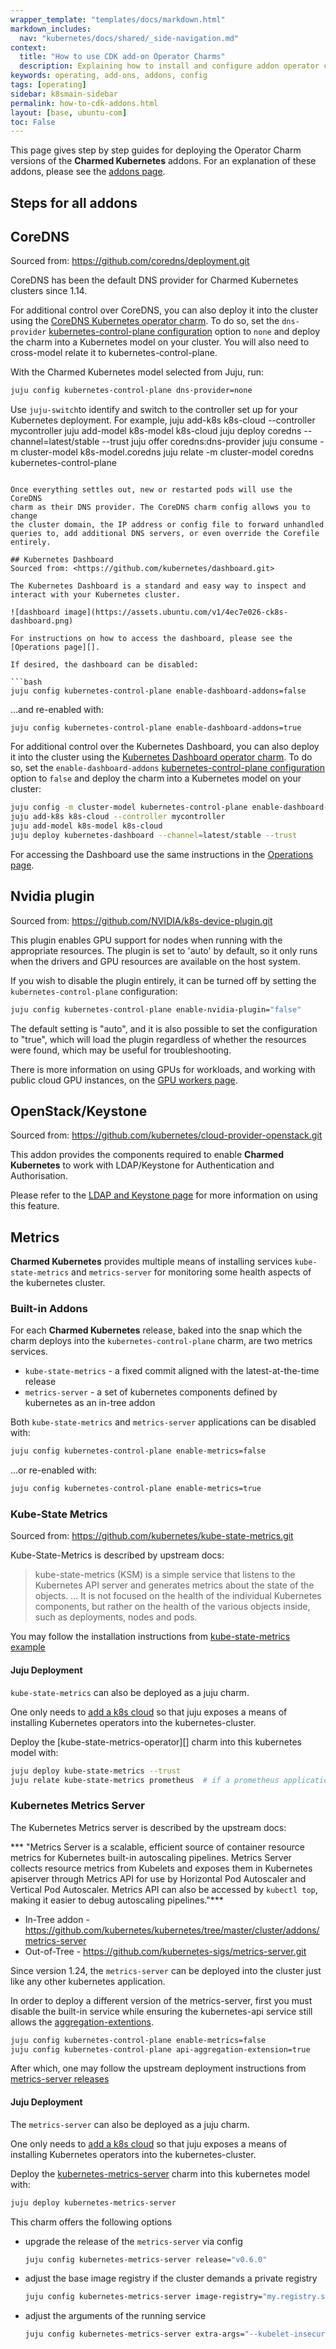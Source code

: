 ```yaml
---
wrapper_template: "templates/docs/markdown.html"
markdown_includes:
  nav: "kubernetes/docs/shared/_side-navigation.md"
context:
  title: "How to use CDK add-on Operator Charms"
  description: Explaining how to install and configure addon operator charms with Charmed Kubernetes.
keywords: operating, add-ons, addons, config
tags: [operating]
sidebar: k8smain-sidebar
permalink: how-to-cdk-addons.html
layout: [base, ubuntu-com]
toc: False
---
```


This page gives step by step guides for deploying the Operator Charm
versions of the **Charmed Kubernetes** addons. For an explanation
of these addons, please see the [addons page][].

##  Steps for all addons


## CoreDNS
Sourced from: <https://github.com/coredns/deployment.git>

CoreDNS has been the default DNS provider for Charmed Kubernetes clusters
since 1.14.

For additional control over CoreDNS, you can also deploy it into the cluster
using the [CoreDNS Kubernetes operator charm][coredns-charm]. To do so, set
the `dns-provider` [kubernetes-control-plane configuration][] option to `none` and
deploy the charm into a Kubernetes model on your cluster. You will also need
to cross-model relate it to kubernetes-control-plane.

With the Charmed Kubernetes model selected from Juju, run:

```bash
juju config kubernetes-control-plane dns-provider=none
```

Use `juju-switch`to identify and switch to the controller set up for your
Kubernetes deployment. For example, 
juju add-k8s k8s-cloud --controller mycontroller
juju add-model k8s-model k8s-cloud
juju deploy coredns --channel=latest/stable --trust
juju offer coredns:dns-provider
juju consume -m cluster-model k8s-model.coredns
juju relate -m cluster-model coredns kubernetes-control-plane
```

Once everything settles out, new or restarted pods will use the CoreDNS
charm as their DNS provider. The CoreDNS charm config allows you to change
the cluster domain, the IP address or config file to forward unhandled
queries to, add additional DNS servers, or even override the Corefile entirely.

## Kubernetes Dashboard
Sourced from: <https://github.com/kubernetes/dashboard.git>

The Kubernetes Dashboard is a standard and easy way to inspect and
interact with your Kubernetes cluster.

![dashboard image](https://assets.ubuntu.com/v1/4ec7e026-ck8s-dashboard.png)

For instructions on how to access the dashboard, please see the
[Operations page][].

If desired, the dashboard can be disabled:

```bash
juju config kubernetes-control-plane enable-dashboard-addons=false
```

...and re-enabled with:

```
juju config kubernetes-control-plane enable-dashboard-addons=true
```

For additional control over the Kubernetes Dashboard, you can also deploy it into
the cluster using the [Kubernetes Dashboard operator charm][kubernetes-dashboard-charm].
To do so, set the `enable-dashboard-addons` [kubernetes-control-plane configuration][]
option to `false` and deploy the charm into a Kubernetes model on your cluster:

```bash
juju config -m cluster-model kubernetes-control-plane enable-dashboard-addons=false
juju add-k8s k8s-cloud --controller mycontroller
juju add-model k8s-model k8s-cloud
juju deploy kubernetes-dashboard --channel=latest/stable --trust
```

For accessing the Dashboard use the same instructions in the [Operations page][].

## Nvidia plugin
Sourced from: <https://github.com/NVIDIA/k8s-device-plugin.git>

This plugin enables GPU support for nodes when running with the appropriate
resources. The plugin is set to 'auto' by default, so it only runs when
the drivers and GPU resources are available on the host system.

If you wish to disable the plugin entirely, it can be turned off by setting the
`kubernetes-control-plane` configuration:

```bash
juju config kubernetes-control-plane enable-nvidia-plugin="false"
```

The default setting is "auto", and it is also possible to set the configuration
to "true", which will load the plugin regardless of whether the resources were
found, which may be useful for troubleshooting.

There is more information on using GPUs for workloads, and working with
public cloud GPU instances, on the [GPU workers page][].

## OpenStack/Keystone
Sourced from: <https://github.com/kubernetes/cloud-provider-openstack.git>

This addon provides the components required to enable **Charmed Kubernetes**
to work with LDAP/Keystone for Authentication and Authorisation.

Please refer to the [LDAP and Keystone page][] for more information on using
this feature.


## Metrics
**Charmed Kubernetes** provides multiple means of installing services `kube-state-metrics` and `metrics-server` for monitoring some health aspects of the kubernetes cluster.

### Built-in Addons
For each **Charmed Kubernetes** release, baked into the snap which the charm deploys into the `kubernetes-control-plane` charm, are two metrics services.  
* `kube-state-metrics` - a fixed commit aligned with the latest-at-the-time release
* `metrics-server` - a set of kubernetes components defined by kubernetes as an in-tree addon

Both `kube-state-metrics` and `metrics-server` applications can be disabled with:

```bash
juju config kubernetes-control-plane enable-metrics=false
```

...or re-enabled with:
```bash
juju config kubernetes-control-plane enable-metrics=true
```

### Kube-State Metrics
Sourced from: <https://github.com/kubernetes/kube-state-metrics.git>

Kube-State-Metrics is described by upstream docs: 
> kube-state-metrics (KSM) is a simple service that listens to the Kubernetes API server and generates metrics about the state of the objects. ... It is not focused on the health of the individual Kubernetes components, but rather on the health of the various objects inside, such as deployments, nodes and pods.

You may follow the installation instructions from [kube-state-metrics example][]

#### Juju Deployment
`kube-state-metrics` can also be deployed as a juju charm.

One only needs to [add a k8s cloud][] so that juju exposes a means of installing Kubernetes operators into the kubernetes-cluster.

Deploy the [kube-state-metrics-operator][] charm into this kubernetes model with:

```bash
juju deploy kube-state-metrics --trust
juju relate kube-state-metrics prometheus  # if a prometheus application is deployed in the same model
```


### Kubernetes Metrics Server
The Kubernetes Metrics server is described by the upstream docs:

*** "Metrics Server is a scalable, efficient source of container resource metrics for Kubernetes built-in autoscaling pipelines.
 Metrics Server collects resource metrics from Kubelets and exposes them in Kubernetes apiserver through Metrics API for use by Horizontal Pod Autoscaler and Vertical Pod Autoscaler. Metrics API can also be accessed by `kubectl top`, making it easier to debug autoscaling pipelines."***

* In-Tree addon - <https://github.com/kubernetes/kubernetes/tree/master/cluster/addons/metrics-server>
* Out-of-Tree - <https://github.com/kubernetes-sigs/metrics-server.git>

Since version 1.24, the `metrics-server` can be deployed into the cluster just like any other kubernetes application.

In order to deploy a different version of the metrics-server, first you must disable the built-in service while ensuring the kubernetes-api service still allows the [aggregation-extentions][].

```bash
juju config kubernetes-control-plane enable-metrics=false
juju config kubernetes-control-plane api-aggregation-extension=true
```

After which, one may follow the upstream deployment instructions from [metrics-server releases][]

#### Juju Deployment
The `metrics-server` can also be deployed as a juju charm.

One only needs to [add a k8s cloud][] so that juju exposes a means of installing Kubernetes operators into the kubernetes-cluster.

Deploy the [kubernetes-metrics-server][] charm into this kubernetes model with:

```bash
juju deploy kubernetes-metrics-server
```

This charm offers the following options 
* upgrade the release of the `metrics-server` via config
  ```bash
  juju config kubernetes-metrics-server release="v0.6.0"
  ```
* adjust the base image registry if the cluster demands a private registry
  ```bash
  juju config kubernetes-metrics-server image-registry="my.registry.server:5000"
  ```
* adjust the arguments of the running service
  ```bash
  juju config kubernetes-metrics-server extra-args="--kubelet-insecure-tls"
  ```


<!-- LINKS -->
[addons page]: /kubernetes/docs/cdk-addons
[Operations page]: /kubernetes/docs/operations
[kubernetes-control-plane configuration]: https://charmhub.io/kubernetes-control-plane/configure
[Storage documentation]: /kubernetes/docs/storage
[GPU workers page]: /kubernetes/docs/gpu-workers
[LDAP and Keystone page]: /kubernetes/docs/ldap
[monitoring docs]: /kubernetes/docs/monitoring
[coredns-charm]: https://charmhub.io/coredns
[kubernetes-dashboard-charm]: https://charmhub.io/kubernetes-dashboard
[kube-state-metrics example]: https://github.com/kubernetes/kube-state-metrics/tree/master/examples/standard
[metrics-server releases]: https://github.com/kubernetes-sigs/metrics-server/releases
[add a k8s cloud]: https://juju.is/docs/olm/get-started-on-kubernetes#heading--register-the-cluster-with-juju
[kubernetes-metrics-server]: https://charmhub.io/kubernetes-metrics-server
[aggregation-extentions]: https://kubernetes.io/docs/tasks/extend-kubernetes/configure-aggregation-layer/
